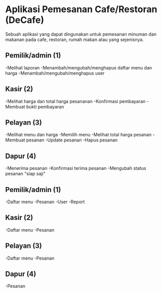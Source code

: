 # Aplikasi Pemesanan Cafe/Restoran (DeCafe)
Sebuah aplikasi yang dapat dingunakan untuk pemesanan minuman dan makanan pada cafe, restoran, rumah makan atau yang sejenisnya.


## Pemilik/admin (1)
 -Melihat laporan
 -Menambah/mengubah/menghapus daftar menu dan harga
 -Menambah/mengubah/menghapus user
## Kasir (2)
 -Melihat harga dan total harga pesananan
 -Konfirmasi pembayaran
 -Membuat bukti pembayaran
## Pelayan (3)
 -Melihat menu dan harga
 -Memilih menu
 -Melihat total harga pesanan
 -Membuat pesanan
 -Update pesanan
 -Hapus pesanan
## Dapur (4)
 -Menerima pesanan
 -Konfirmasi terima pesanan
 -Mengubah status pesanan "siap saji"


 ## Pemilik/admin (1)
 -Daftar menu
 -Pesanan
 -User
 -Report
## Kasir (2)
 -Daftar menu
 -Pesanan
## Pelayan (3)
 -Daftar menu
 -Pesanan
## Dapur (4)
 -Pesanan